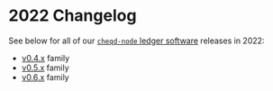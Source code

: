 # 2022 Changelog

See below for all of our [`cheqd-node` ledger software](https://github.com/cheqd/cheqd-node/) releases in 2022:

- [v0.4.x](v0.4.x.md) family
- [v0.5.x](v0.5.x.md) family
- [v0.6.x](v0.6.x.md) family
